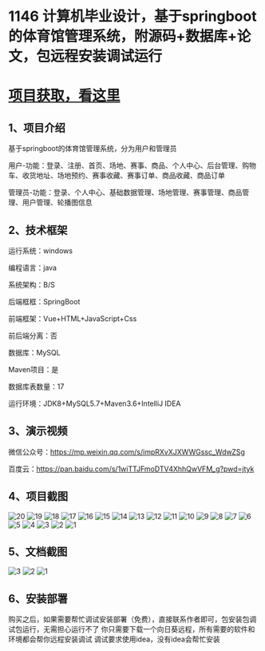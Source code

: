 # 1146 计算机毕业设计，基于springboot的体育馆管理系统，附源码+数据库+论文，包远程安装调试运行

# [项目获取，看这里](https://mbd.pub/o/bread/mbd-aZeWk5hy "项目获取，看这里")

## 1、项目介绍

基于springboot的体育馆管理系统，分为用户和管理员

用户-功能：登录、注册、首页、场地、赛事、商品、个人中心、后台管理、购物车、收货地址、场地预约、赛事收藏、赛事订单、商品收藏、商品订单

管理员-功能：登录、个人中心、基础数据管理、场地管理、赛事管理、商品管理、用户管理、轮播图信息

## 2、技术框架

运行系统：windows

编程语言：java

系统架构：B/S

后端框框：SpringBoot

前端框架：Vue+HTML+JavaScript+Css

前后端分离：否

数据库：MySQL

Maven项目：是

数据库表数量：17

运行环境：JDK8+MySQL5.7+Maven3.6+IntelliJ IDEA

## 3、演示视频

微信公众号：https://mp.weixin.qq.com/s/impRXvXJXWWGssc_WdwZSg 

百度云：https://pan.baidu.com/s/1wiTTJFmoDTV4XhhQwVFM_g?pwd=jtyk 

## 4、项目截图  

![20](https://javabscode.github.io/picx-images-hosting/1145-计算机毕业设计-基于springboot的体育馆管理系统-附源码+数据库+论文-包远程安装调试运行-运行截图/20.webp)
![19](https://javabscode.github.io/picx-images-hosting/1145-计算机毕业设计-基于springboot的体育馆管理系统-附源码+数据库+论文-包远程安装调试运行-运行截图/19.webp)
![18](https://javabscode.github.io/picx-images-hosting/1145-计算机毕业设计-基于springboot的体育馆管理系统-附源码+数据库+论文-包远程安装调试运行-运行截图/18.webp)
![17](https://javabscode.github.io/picx-images-hosting/1145-计算机毕业设计-基于springboot的体育馆管理系统-附源码+数据库+论文-包远程安装调试运行-运行截图/17.webp)
![16](https://javabscode.github.io/picx-images-hosting/1145-计算机毕业设计-基于springboot的体育馆管理系统-附源码+数据库+论文-包远程安装调试运行-运行截图/16.webp)
![15](https://javabscode.github.io/picx-images-hosting/1145-计算机毕业设计-基于springboot的体育馆管理系统-附源码+数据库+论文-包远程安装调试运行-运行截图/15.webp)
![14](https://javabscode.github.io/picx-images-hosting/1145-计算机毕业设计-基于springboot的体育馆管理系统-附源码+数据库+论文-包远程安装调试运行-运行截图/14.webp)
![13](https://javabscode.github.io/picx-images-hosting/1145-计算机毕业设计-基于springboot的体育馆管理系统-附源码+数据库+论文-包远程安装调试运行-运行截图/13.webp)
![12](https://javabscode.github.io/picx-images-hosting/1145-计算机毕业设计-基于springboot的体育馆管理系统-附源码+数据库+论文-包远程安装调试运行-运行截图/12.webp)
![11](https://javabscode.github.io/picx-images-hosting/1145-计算机毕业设计-基于springboot的体育馆管理系统-附源码+数据库+论文-包远程安装调试运行-运行截图/11.webp)
![10](https://javabscode.github.io/picx-images-hosting/1145-计算机毕业设计-基于springboot的体育馆管理系统-附源码+数据库+论文-包远程安装调试运行-运行截图/10.webp)
![9](https://javabscode.github.io/picx-images-hosting/1145-计算机毕业设计-基于springboot的体育馆管理系统-附源码+数据库+论文-包远程安装调试运行-运行截图/9.webp)
![8](https://javabscode.github.io/picx-images-hosting/1145-计算机毕业设计-基于springboot的体育馆管理系统-附源码+数据库+论文-包远程安装调试运行-运行截图/8.webp)
![7](https://javabscode.github.io/picx-images-hosting/1145-计算机毕业设计-基于springboot的体育馆管理系统-附源码+数据库+论文-包远程安装调试运行-运行截图/7.webp)
![6](https://javabscode.github.io/picx-images-hosting/1145-计算机毕业设计-基于springboot的体育馆管理系统-附源码+数据库+论文-包远程安装调试运行-运行截图/6.webp)
![5](https://javabscode.github.io/picx-images-hosting/1145-计算机毕业设计-基于springboot的体育馆管理系统-附源码+数据库+论文-包远程安装调试运行-运行截图/5.webp)
![4](https://javabscode.github.io/picx-images-hosting/1145-计算机毕业设计-基于springboot的体育馆管理系统-附源码+数据库+论文-包远程安装调试运行-运行截图/4.webp)
![3](https://javabscode.github.io/picx-images-hosting/1145-计算机毕业设计-基于springboot的体育馆管理系统-附源码+数据库+论文-包远程安装调试运行-运行截图/3.webp)
![2](https://javabscode.github.io/picx-images-hosting/1145-计算机毕业设计-基于springboot的体育馆管理系统-附源码+数据库+论文-包远程安装调试运行-运行截图/2.webp)
![1](https://javabscode.github.io/picx-images-hosting/1145-计算机毕业设计-基于springboot的体育馆管理系统-附源码+数据库+论文-包远程安装调试运行-运行截图/1.webp)



















## 5、文档截图

![3](https://javabscode.github.io/picx-images-hosting/1145-计算机毕业设计-基于springboot的体育馆管理系统-附源码+数据库+论文-包远程安装调试运行-文档截图/3.webp)
![2](https://javabscode.github.io/picx-images-hosting/1145-计算机毕业设计-基于springboot的体育馆管理系统-附源码+数据库+论文-包远程安装调试运行-文档截图/2.webp)
![1](https://javabscode.github.io/picx-images-hosting/1145-计算机毕业设计-基于springboot的体育馆管理系统-附源码+数据库+论文-包远程安装调试运行-文档截图/1.webp)


## 6、安装部署

购买之后，如果需要帮忙调试安装部署（免费），直接联系作者即可，包安装包调试包运行，无需担心运行不了
你只需要下载一个向日葵远程，所有需要的软件和环境都会帮你远程安装调试
调试要求使用idea，没有idea会帮忙安装

